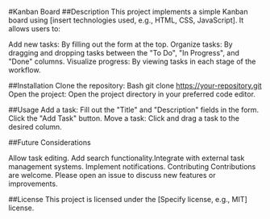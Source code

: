 #Kanban Board
##Description
This project implements a simple Kanban board using [insert technologies used, e.g., HTML, CSS, JavaScript]. It allows users to:

Add new tasks: By filling out the form at the top.
Organize tasks: By dragging and dropping tasks between the "To Do", "In Progress", and "Done" columns.
Visualize progress: By viewing tasks in each stage of the workflow.

##Installation
Clone the repository:
Bash
git clone https://your-repository.git
Open the project: Open the project directory in your preferred code editor.

##Usage
Add a task:
Fill out the "Title" and "Description" fields in the form.
Click the "Add Task" button.
Move a task:
Click and drag a task to the desired column.


##Future Considerations

Allow task editing.
Add search functionality.Integrate with external task management systems.
Implement notifications.
Contributing
Contributions are welcome. Please open an issue to discuss new features or improvements.

##License
This project is licensed under the [Specify license, e.g., MIT] license.
